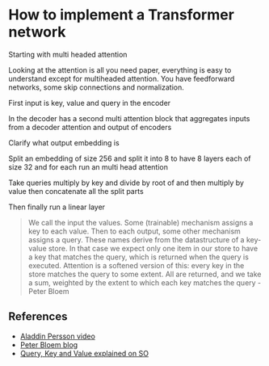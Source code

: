 # How to implement a Transformer network

Starting with multi headed attention

Looking at the attention is all you need paper, everything is easy to understand except for multiheaded attention. You have feedforward networks, some skip connections and normalization.

First input is key, value and query in the encoder

In the decoder has a second multi attention block that aggregates inputs from a decoder attention and output of encoders

Clarify what output embedding is

Split an embedding of size 256 and split it into 8 to have 8 layers each of size 32 and for each run an multi head attention

Take queries multiply by key and divide by root of and then multiply by value then concatenate all the split parts

Then finally run a linear layer

> We call the input the values. Some (trainable) mechanism assigns a key to each value. Then to each output, some other mechanism assigns a query. These names derive from the datastructure of a key-value store. In that case we expect only one item in our store to have a key that matches the query, which is returned when the query is executed. Attention is a softened version of this: every key in the store matches the query to some extent. All are returned, and we take a sum, weighted by the extent to which each key matches the query - Peter Bloem

## References
* [Aladdin Persson video](https://www.youtube.com/watch?v=U0s0f995w14&t=1755s)
* [Peter Bloem blog](http://peterbloem.nl/blog/transformers)
* [Query, Key and Value explained on SO](https://stats.stackexchange.com/a/424127)